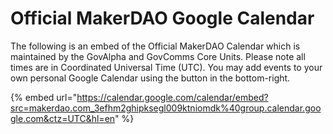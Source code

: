 # Official MakerDAO Google Calendar

The following is an embed of the Official MakerDAO Calendar which is maintained by the GovAlpha and GovComms Core Units. Please note all times are in Coordinated Universal Time (UTC). You may add events to your own personal Google Calendar using the button in the bottom-right.

{% embed url="https://calendar.google.com/calendar/embed?src=makerdao.com_3efhm2ghipksegl009ktniomdk%40group.calendar.google.com&ctz=UTC&hl=en" %}
	